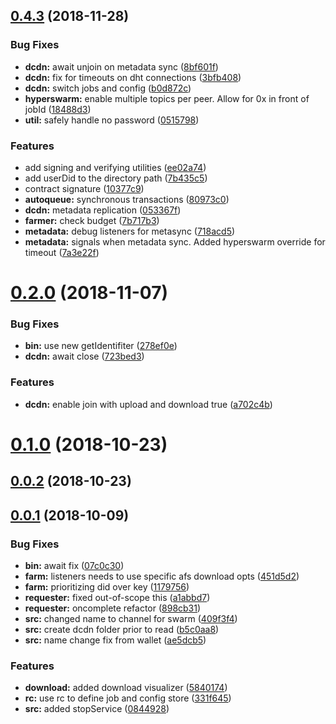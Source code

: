 ## [0.4.3](https://github.com/littlstar/ara-farming-dcdn/compare/0.2.0...0.4.3) (2018-11-28)


### Bug Fixes

* **dcdn:** await unjoin on metadata sync ([8bf601f](https://github.com/littlstar/ara-farming-dcdn/commit/8bf601f))
* **dcdn:** fix for timeouts on dht connections ([3bfb408](https://github.com/littlstar/ara-farming-dcdn/commit/3bfb408))
* **dcdn:** switch jobs and config ([b0d872c](https://github.com/littlstar/ara-farming-dcdn/commit/b0d872c))
* **hyperswarm:** enable multiple topics per peer. Allow for 0x in front of jobId ([18488d3](https://github.com/littlstar/ara-farming-dcdn/commit/18488d3))
* **util:** safely handle no password ([0515798](https://github.com/littlstar/ara-farming-dcdn/commit/0515798))


### Features

* add signing and verifying utilities ([ee02a74](https://github.com/littlstar/ara-farming-dcdn/commit/ee02a74))
* add userDid to the directory path ([7b435c5](https://github.com/littlstar/ara-farming-dcdn/commit/7b435c5))
* contract signature ([10377c9](https://github.com/littlstar/ara-farming-dcdn/commit/10377c9))
* **autoqueue:** synchronous transactions ([80973c0](https://github.com/littlstar/ara-farming-dcdn/commit/80973c0))
* **dcdn:** metadata replication ([053367f](https://github.com/littlstar/ara-farming-dcdn/commit/053367f))
* **farmer:** check budget ([7b717b3](https://github.com/littlstar/ara-farming-dcdn/commit/7b717b3))
* **metadata:** debug listeners for metasync ([718acd5](https://github.com/littlstar/ara-farming-dcdn/commit/718acd5))
* **metadata:** signals when metadata sync. Added hyperswarm override for timeout ([7a3e22f](https://github.com/littlstar/ara-farming-dcdn/commit/7a3e22f))



# [0.2.0](https://github.com/littlstar/ara-farming-dcdn/compare/0.1.0...0.2.0) (2018-11-07)


### Bug Fixes

* **bin:** use new getIdentifiter ([278ef0e](https://github.com/littlstar/ara-farming-dcdn/commit/278ef0e))
* **dcdn:** await close ([723bed3](https://github.com/littlstar/ara-farming-dcdn/commit/723bed3))


### Features

* **dcdn:** enable join with upload and download true ([a702c4b](https://github.com/littlstar/ara-farming-dcdn/commit/a702c4b))



# [0.1.0](https://github.com/littlstar/ara-farming-dcdn/compare/0.0.2...0.1.0) (2018-10-23)



## [0.0.2](https://github.com/littlstar/ara-farming-dcdn/compare/0.0.1...0.0.2) (2018-10-23)



## [0.0.1](https://github.com/littlstar/ara-farming-dcdn/compare/0844928...0.0.1) (2018-10-09)


### Bug Fixes

* **bin:** await fix ([07c0c30](https://github.com/littlstar/ara-farming-dcdn/commit/07c0c30))
* **farm:** listeners needs to use specific afs download opts ([451d5d2](https://github.com/littlstar/ara-farming-dcdn/commit/451d5d2))
* **farm:** prioritizing did over key ([1179756](https://github.com/littlstar/ara-farming-dcdn/commit/1179756))
* **requester:** fixed out-of-scope this ([a1abbd7](https://github.com/littlstar/ara-farming-dcdn/commit/a1abbd7))
* **requester:** oncomplete refactor ([898cb31](https://github.com/littlstar/ara-farming-dcdn/commit/898cb31))
* **src:** changed name to channel for swarm ([409f3f4](https://github.com/littlstar/ara-farming-dcdn/commit/409f3f4))
* **src:** create dcdn folder prior to read ([b5c0aa8](https://github.com/littlstar/ara-farming-dcdn/commit/b5c0aa8))
* **src:** name change fix from wallet ([ae5dcb5](https://github.com/littlstar/ara-farming-dcdn/commit/ae5dcb5))


### Features

* **download:** added download visualizer ([5840174](https://github.com/littlstar/ara-farming-dcdn/commit/5840174))
* **rc:** use rc to define job and config store ([331f645](https://github.com/littlstar/ara-farming-dcdn/commit/331f645))
* **src:** added stopService ([0844928](https://github.com/littlstar/ara-farming-dcdn/commit/0844928))



